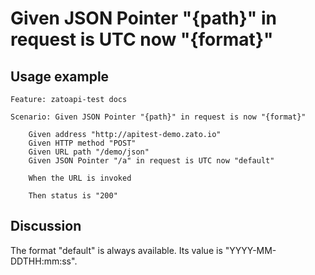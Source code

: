 
Given JSON Pointer "{path}" in request is UTC now "{format}"
=============================================================================================================

Usage example
-------------

```
Feature: zatoapi-test docs

Scenario: Given JSON Pointer "{path}" in request is now "{format}"

    Given address "http://apitest-demo.zato.io"
    Given HTTP method "POST"
    Given URL path "/demo/json"
    Given JSON Pointer "/a" in request is UTC now "default"

    When the URL is invoked

    Then status is "200"
```

Discussion
----------

The format "default" is always available. Its value is "YYYY-MM-DDTHH:mm:ss".